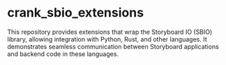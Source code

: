 # crank_sbio_extensions
This repository provides extensions that wrap the Storyboard IO (SBIO) library, allowing integration with Python, Rust, and other languages. It demonstrates seamless communication between Storyboard applications and backend code in these languages.
